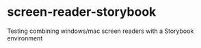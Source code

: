 # screen-reader-storybook
Testing combining windows/mac screen readers with a Storybook environment
